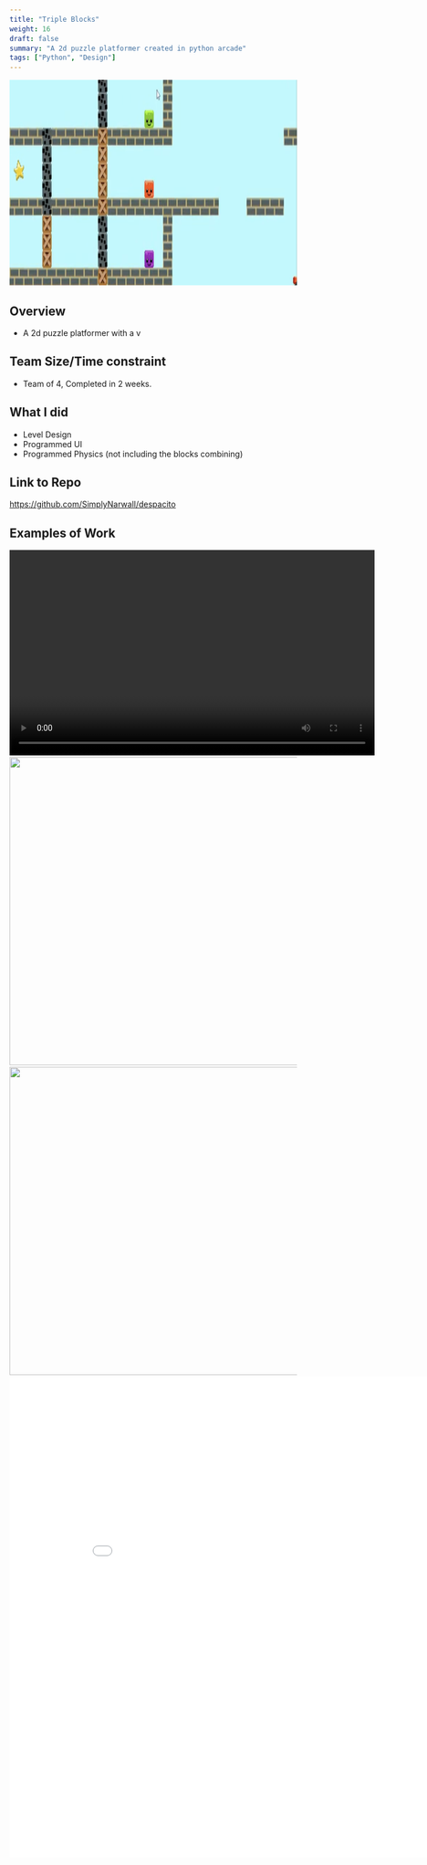 ```yaml
---
title: "Triple Blocks"
weight: 16
draft: false
summary: "A 2d puzzle platformer created in python arcade"
tags: ["Python", "Design"]
---
```

<p><img src="featured.png" width="640" height = "360"></p>

## Overview
- A 2d puzzle platformer with a v

## Team Size/Time constraint
- Team of 4, Completed in 2 weeks.

## What I did
- Level Design
- Programmed UI
- Programmed Physics (not including the blocks combining)

## Link to Repo

https://github.com/SimplyNarwall/despacito

## Examples of Work

<video width="640" height="360" controls="">
  <source src="MD demo.mp4" type="video/mp4" />
  Your browser does not support the video tag.
</video>

<picture>

  <img src="Tutorial Miro.png" width="960" height="540">
</picture>

<picture>
  <img src="Music Game Game Loop.png"width="960" height="540">
</picture>

<embed src="D.d.2. Music Game Overview v2.docx - Google Docs.pdf" type="application/pdf" width="892" height="842"/>
